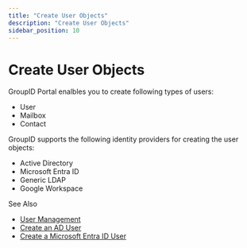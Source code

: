 ```yaml
---
title: "Create User Objects"
description: "Create User Objects"
sidebar_position: 10
---
```


# Create User Objects

GroupID Portal enalbles you to create following types of users:

- User
- Mailbox
- Contact

GroupID supports the following identity providers for creating the user objects:

- Active Directory
- Microsoft Entra ID
- Generic LDAP
- Google Workspace

See Also

- [User Management](/docs/directorymanager/11.0/portal/user/overview.md)
- [Create an AD User](/docs/directorymanager/11.0/portal/user/create/activedirectory/user.md)
- [Create a Microsoft Entra ID User](/docs/directorymanager/11.0/portal/user/create/azure/user.md)
